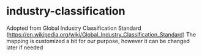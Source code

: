# industry-classification
Adopted from Global Industry Classification Standard (https://en.wikipedia.org/wiki/Global_Industry_Classification_Standard)
The mapping is customized a bit for our purpose, however it can be changed later if needed
